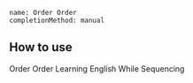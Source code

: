 ```ngMeta
name: Order Order 
completionMethod: manual
```

## How to use
Order Order
Learning English While Sequencing

<Do It Yourself> 

